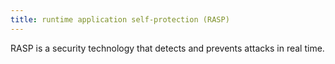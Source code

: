 ```yaml
---
title: runtime application self-protection (RASP)
---
```

RASP is a security technology that detects and prevents attacks in real time.